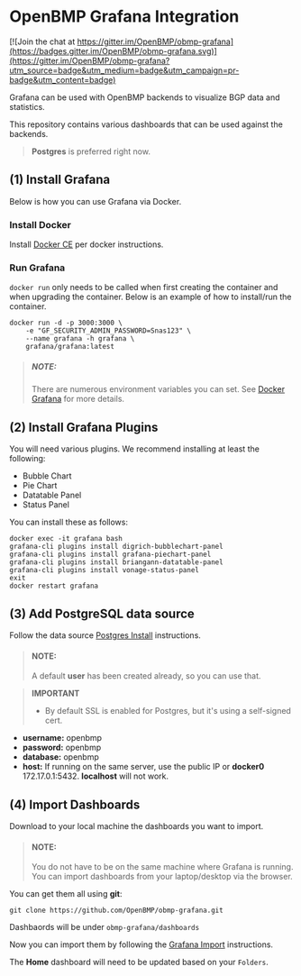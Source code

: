 OpenBMP Grafana Integration
===========================

[![Join the chat at https://gitter.im/OpenBMP/obmp-grafana](https://badges.gitter.im/OpenBMP/obmp-grafana.svg)](https://gitter.im/OpenBMP/obmp-grafana?utm_source=badge&utm_medium=badge&utm_campaign=pr-badge&utm_content=badge)

Grafana can be used with OpenBMP backends to visualize BGP data and statistics.

This repository contains various dashboards that can be used against the 
backends. 

> **Postgres** is preferred right now.


(1) Install Grafana
-------------------
Below is how you can use Grafana via Docker. 

### Install Docker

Install [Docker CE](https://docs.docker.com/install/) per docker instructions. 

### Run Grafana

```docker run``` only needs to be called when first creating the container and when
upgrading the container.  Below is an example of how to install/run the 
container.

```
docker run -d -p 3000:3000 \
    -e "GF_SECURITY_ADMIN_PASSWORD=Snas123" \
    --name grafana -h grafana \
    grafana/grafana:latest
```

> ##### NOTE:
> There are numerous environment variables you can set.  See [Docker Grafana](http://docs.grafana.org/installation/docker/)
> for more details.


(2) Install Grafana Plugins
----------------------------
You will need various plugins.  We recommend installing at least the following:

- Bubble Chart
- Pie Chart
- Datatable Panel
- Status Panel

You can install these as follows:

```
docker exec -it grafana bash
grafana-cli plugins install digrich-bubblechart-panel
grafana-cli plugins install grafana-piechart-panel
grafana-cli plugins install briangann-datatable-panel
grafana-cli plugins install vonage-status-panel
exit
docker restart grafana
```


(3) Add PostgreSQL data source
---------------------------------
Follow the data source [Postgres Install](http://docs.grafana.org/features/datasources/postgres/) 
instructions. 

> #### NOTE:
> A default **user** has been created already, so you can use that.

> **IMPORTANT**
> - By default SSL is enabled for Postgres, but it's using a self-signed cert.

- **username:** openbmp
- **password:** openbmp
- **database:** openbmp
- **host:** If running on the same server, use the public IP or **docker0** 172.17.0.1:5432.
**localhost** will not work. 

(4) Import Dashboards
---------------------

Download to your local machine the dashboards you want to import.

> #### NOTE:
> You do not have to be on the same machine where Grafana is running. You can
> import dashboards from your laptop/desktop via the browser.  

You can get them all using **git**:

```
git clone https://github.com/OpenBMP/obmp-grafana.git
```

Dashbaords will be under ```obmp-grafana/dashboards```

Now you can import them by following the [Grafana Import](http://docs.grafana.org/reference/export_import/#importing-a-dashboard) instructions.    

The **Home** dashboard will need to be updated based on your ```Folders```. 
